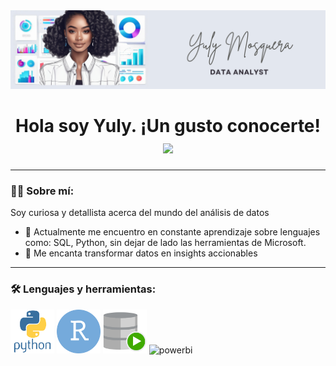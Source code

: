 
<div id="header" align="center">
  <img decoding="async" src="https://github.com/Mosquera24/Mosquera24/blob/main/Banner%20Para%20Linkedin.png" width="800"/>
</div>

<div id="header" align="center">
  <h1>
    Hola soy Yuly. ¡Un gusto conocerte!
    <img decoding="async" src="https://media.giphy.com/media/hvRJCLFzcasrR4ia7z/giphy.gif" width="30px"/>
</h1>
  </div>

  ---
 <div id="header" align="left">

### :woman_technologist: Sobre mí:
Soy curiosa y detallista acerca del mundo del análisis de datos
* :disguised_face: Actualmente me encuentro en constante aprendizaje sobre lenguajes  como: SQL, Python, sin dejar de lado las herramientas de Microsoft.
* :sparkling_heart: Me encanta transformar datos en insights accionables
---

### :hammer_and_wrench: Lenguajes y herramientas:
<div id="header" align="left">
    <img decoding="async" src="https://github.com/devicons/devicon/blob/master/icons/python/python-original-wordmark.svg" width="70" alt="python"/>
  </a>
    <img decoding="async" src="https://github.com/devicons/devicon/blob/master/icons/rstudio/rstudio-original.svg" width="70" alt="Rstudio"/> 

  </a>
 <img decoding="async" src="https://github.com/devicons/devicon/blob/master/icons/sqldeveloper/sqldeveloper-original.svg" width="70" alt="SQL"/>
  </a>
 <img decoding="async" src="https://img.shields.io/badge/Power_BI-FFBE00?style=for-the-badge&logo=Power-BI&logoColor=white" alt="powerbi"/>
  </a>

</div>
